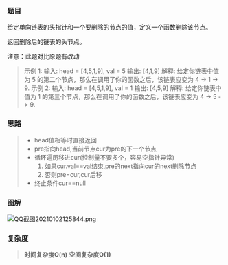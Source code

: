 ### 题目
给定单向链表的头指针和一个要删除的节点的值，定义一个函数删除该节点。


返回删除后的链表的头节点。

注意：此题对比原题有改动

>示例 1:
>输入: head = [4,5,1,9], val = 5
>输出: [4,1,9]
>解释: 给定你链表中值为 5 的第二个节点，那么在调用了你的函数之后，该链表应变为 4 -> 1 -> 9.
>示例 2:
>输入: head = [4,5,1,9], val = 1
>输出: [4,5,9]
>解释: 给定你链表中值为 1 的第三个节点，那么在调用了你的函数之后，该链表应变为 4 -> 5 -> 9.

### 思路
>- head值相等时直接返回
>- pre指向head,当前节点cur为pre的下一个节点
>- 循环遍历移进cur(控制量不要多个，容易空指针异常)
>	1. 如果cur.val==val结束,pre的next指向cur的next删除节点
>	2. 否则pre=cur,cur后移
>-  终止条件cur==null

### 图解
![QQ截图20210102125844.png](https://img-blog.csdnimg.cn/img_convert/19d8a22c2ed6545619154659f06120fa.png)
### 复杂度
>**时间复杂度O(n)**
>**空间复杂度O(1)**
